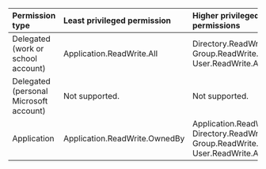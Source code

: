|Permission type|Least privileged permission|Higher privileged permissions|
|:---|:---|:---|
|Delegated (work or school account)|Application.ReadWrite.All|Directory.ReadWrite.All, Group.ReadWrite.All, User.ReadWrite.All|
|Delegated (personal Microsoft account)|Not supported.|Not supported.|
|Application|Application.ReadWrite.OwnedBy|Application.ReadWrite.All, Directory.ReadWrite.All, Group.ReadWrite.All, User.ReadWrite.All|

